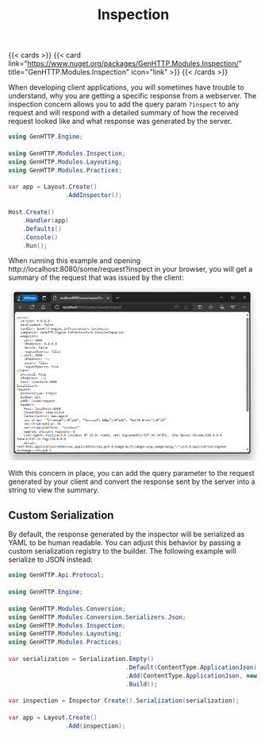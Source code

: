 ﻿---
title: Inspection
description: 'Inspect requests and responses as seen by the GenHTTP webserver'
cascade:
type: docs
---

{{< cards >}}
{{< card link="https://www.nuget.org/packages/GenHTTP.Modules.Inspection/" title="GenHTTP.Modules.Inspection" icon="link" >}}
{{< /cards >}}

When developing client applications, you will sometimes have trouble to understand, why you are getting a 
specific response from a webserver. The inspection concern allows you to add the query param `?inspect` to any
request and will respond with a detailed summary of how the received request looked like and what response
was generated by the server.

```csharp
using GenHTTP.Engine;

using GenHTTP.Modules.Inspection;
using GenHTTP.Modules.Layouting;
using GenHTTP.Modules.Practices;

var app = Layout.Create()
                .AddInspector();

Host.Create()
    .Handler(app)
    .Defaults()
    .Console()
    .Run();
```

When running this example and opening http://localhost:8080/some/request?inspect in your browser, you will get a summary of
the request that was issued by the client:

![An inspected request](inspection.png)

With this concern in place, you can add the query parameter to the request generated by your client and convert the response
sent by the server into a string to view the summary.

## Custom Serialization

By default, the response generated by the inspector will be serialized as YAML to be human readable. You can adjust
this behavior by passing a custom serialization registry to the builder. The following example will serialize to JSON
instead:

```csharp
using GenHTTP.Api.Protocol;

using GenHTTP.Engine;

using GenHTTP.Modules.Conversion;
using GenHTTP.Modules.Conversion.Serializers.Json;
using GenHTTP.Modules.Inspection;
using GenHTTP.Modules.Layouting;
using GenHTTP.Modules.Practices;

var serialization = Serialization.Empty()
                                 .Default(ContentType.ApplicationJson)
                                 .Add(ContentType.ApplicationJson, new JsonFormat())
                                 .Build();

var inspection = Inspector.Create().Serialization(serialization);

var app = Layout.Create()
                .Add(inspection);
```
